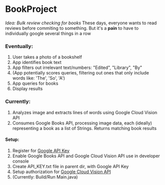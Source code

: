 # BookProject
*Idea: Bulk review checking for books*
These days, everyone wants to read reviews before commiting to something. But it's a **pain** to have to individually google several things in a row

### Eventually: 
1. User takes a photo of a bookshelf
2. App identifies book text
3. App filters out irrelevant text/numbers: "Edited", "Library", "By"
4. (App potentially scores queries, filtering out ones that only include words like: 'The', 'So', 'A')
5. App queries for books
6. Display results

### Currently:
1. Analyzes image and extracts lines of words using Google Cloud Vision API
2. Consumes Google Books API, processing image data, each (ideally) representing a book as a list of Strings.
Returns matching book results


#### Setup: 
1. Register for [Google API Key](https://console.developers.google.com/)
2. Enable Google Books API and Google Cloud Vision API use in developer console
3. Create API_KEY.txt file in parent dir, with Google API Key
4. Setup authorization for [Google Cloud Vision API](https://cloud.google.com/vision/docs/setup)
5. (Currently: Build/Run Main.java)